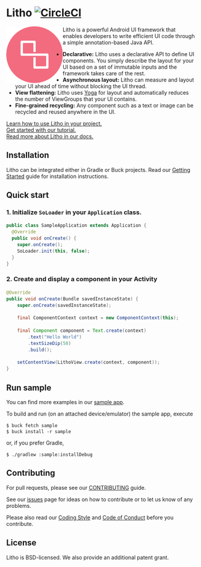 # Litho [![CircleCI](https://circleci.com/gh/facebook/litho/tree/master.svg?style=svg)](https://circleci.com/gh/facebook/litho/tree/master)

<img src="docs/static/logo.png" width=150 align=left>

Litho is a powerful Android UI framework that enables developers to write efficient UI code through a simple annotation-based Java API.

* **Declarative:** Litho uses a declarative API to define UI components. You simply describe the layout for your UI based on a set of immutable inputs and the framework takes care of the rest.
* **Asynchronous layout:** Litho can measure and layout your UI ahead of time without blocking the UI thread. 
* **View flattening:** Litho uses [Yoga](https://facebook.github.io/yoga/) for layout and automatically reduces the number of ViewGroups that your UI contains.
* **Fine-grained recycling:** Any component such as a text or image can be recycled and reused anywhere in the UI.

[Learn how to use Litho in your project.](https://fblitho.com/docs/getting-started)  
[Get started with our tutorial.](https://fblitho.com/docs/tutorial)  
[Read more about Litho in our docs.](https://fblitho.com/docs/intro) 

## Installation
Litho can be integrated either in Gradle or Buck projects. Read our [Getting Started](https://fblitho.com/getting-started) guide for installation instructions.

## Quick start
### 1. Initialize `SoLoader` in your `Application` class. 
```java
public class SampleApplication extends Application {
  @Override
  public void onCreate() {
    super.onCreate();
    SoLoader.init(this, false);
  }
}
```
### 2. Create and display a component in your Activity
```java
@Override
public void onCreate(Bundle savedInstanceState) {
    super.onCreate(savedInstanceState);

    final ComponentContext context = new ComponentContext(this);

    final Component component = Text.create(context)
        .text("Hello World")
        .textSizeDip(50)
        .build();

    setContentView(LithoView.create(context, component));
}
```
## Run sample
You can find more examples in our [sample app](https://github.com/facebook/litho/tree/master/sample).

To build and run (on an attached device/emulator) the sample app, execute

    $ buck fetch sample
    $ buck install -r sample

or, if you prefer Gradle,

    $ ./gradlew :sample:installDebug

## Contributing
For pull requests, please see our [CONTRIBUTING](CONTRIBUTING.md) guide.  

See our [issues](https://github.com/litho/issues/) page for ideas on how to contribute or to let us know of any problems.

Please also read our [Coding Style](https://fblitho.com/best-practices#guidelines/) and [Code of Conduct](https://code.facebook.com/codeofconduct) before you contribute.

## License

Litho is BSD-licensed. We also provide an additional patent grant.
